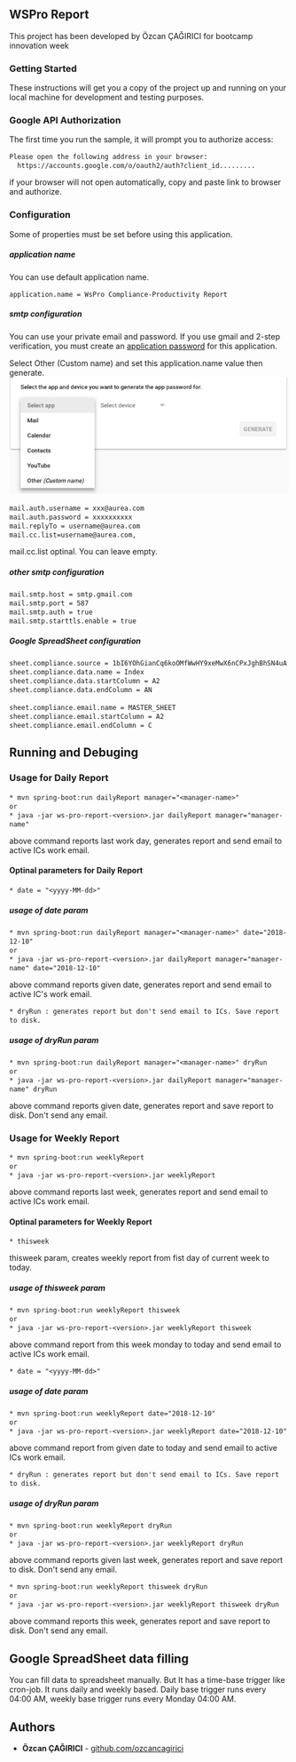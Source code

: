 ## WSPro Report

This project has been developed by Özcan ÇAĞIRICI for bootcamp innovation week

### Getting Started

These instructions will get you a copy of the project up and running on your local machine 
for development and testing purposes. 

### Google API Authorization
The first time you run the sample, it will prompt you to authorize access:
```
Please open the following address in your browser:
  https://accounts.google.com/o/oauth2/auth?client_id.........
```
if your browser will not open automatically, copy and paste link to browser and authorize.

### Configuration
Some of properties must be set before using this application.
##### application name
You can use default application name.
```
application.name = WsPro Compliance-Productivity Report
```

##### smtp configuration
You can use your private email and password. If you use gmail and 2-step verification, 
you must create an [application password](https://myaccount.google.com/apppasswords) 
for this application. </p>
Select Other (Custom name) and set this application.name value then generate.
![how to app password create](images/gmailAppPassword.png)
```
mail.auth.username = xxx@aurea.com
mail.auth.password = xxxxxxxxxx
mail.replyTo = username@aurea.com
mail.cc.list=username@aurea.com,
```
mail.cc.list optinal. You can leave empty.
##### other smtp configuration

```
mail.smtp.host = smtp.gmail.com
mail.smtp.port = 587
mail.smtp.auth = true
mail.smtp.starttls.enable = true
```

##### Google SpreadSheet configuration

```
sheet.compliance.source = 1bI6YOhGianCq6koOMfWwHY9xeMwX6nCPxJghBhSN4uA
sheet.compliance.data.name = Index
sheet.compliance.data.startColumn = A2
sheet.compliance.data.endColumn = AN

sheet.compliance.email.name = MASTER_SHEET
sheet.compliance.email.startColumn = A2
sheet.compliance.email.endColumn = C
```
## Running and Debuging
### Usage for Daily Report
```
* mvn spring-boot:run dailyReport manager="<manager-name>"
or
* java -jar ws-pro-report-<version>.jar dailyReport manager="manager-name"
```
above command reports last work day, generates report and send email to active ICs work email.
#### Optinal parameters for Daily Report
```
* date = "<yyyy-MM-dd>" 
```
##### usage of date param
```
* mvn spring-boot:run dailyReport manager="<manager-name>" date="2018-12-10"
or
* java -jar ws-pro-report-<version>.jar dailyReport manager="manager-name" date="2018-12-10"
```
above command reports given date, generates report and send email to active IC's work email.
```
* dryRun : generates report but don't send email to ICs. Save report to disk.
```
##### usage of dryRun param
```
* mvn spring-boot:run dailyReport manager="<manager-name>" dryRun
or
* java -jar ws-pro-report-<version>.jar dailyReport manager="manager-name" dryRun
```
above command reports given date, generates report and save report to disk. Don't send any email.

### Usage for Weekly Report
```
* mvn spring-boot:run weeklyReport
or
* java -jar ws-pro-report-<version>.jar weeklyReport
```
above command reports last week, generates report and send email to active ICs work email.
#### Optinal parameters for Weekly Report
```
* thisweek 
```
thisweek param, creates weekly report from fist day of current week to today.
##### usage of thisweek param
```
* mvn spring-boot:run weeklyReport thisweek
or
* java -jar ws-pro-report-<version>.jar weeklyReport thisweek
```
above command report from this week monday to today and send email to active ICs work email.
```
* date = "<yyyy-MM-dd>"
```
##### usage of date param
```
* mvn spring-boot:run weeklyReport date="2018-12-10"
or
* java -jar ws-pro-report-<version>.jar weeklyReport date="2018-12-10"
```
above command report from given date to today and send email to active ICs work email.
```
* dryRun : generates report but don't send email to ICs. Save report to disk.
```
##### usage of dryRun param
```
* mvn spring-boot:run weeklyReport dryRun
or
* java -jar ws-pro-report-<version>.jar weeklyReport dryRun
```
above command reports given last week, generates report and save report to disk. Don't send any email.
```
* mvn spring-boot:run weeklyReport thisweek dryRun
or
* java -jar ws-pro-report-<version>.jar weeklyReport thisweek dryRun
```
above command reports this week, generates report and save report to disk. Don't send any email.

## Google SpreadSheet data filling
You can fill data to spreadsheet manually. But It has a time-base trigger like cron-job. It runs daily and weekly based.
Daily base trigger runs every  04:00 AM, weekly base trigger runs every Monday 04:00 AM.

## Authors

* **Özcan ÇAĞIRICI** -  [github.com/ozcancagirici](https://github.com/ozcancagirici)
